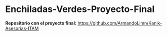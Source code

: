 # Enchiladas-Verdes-Proyecto-Final

**Repositorio con el proyecto final:** https://github.com/ArmandoLimn/Kanik-Asesorias-ITAM
